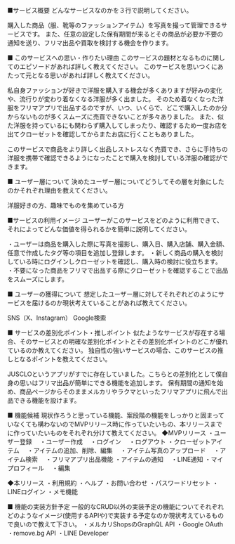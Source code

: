 ■サービス概要
どんなサービスなのかを３行で説明してください。

購入した商品（服、靴等のファッションアイテム）を写真を撮って管理できるサービスです。
また、任意の設定した保有期間が来るとその商品が必要か不要の通知を送り、フリマ出品や買取を検討する機会を作ります。

■ このサービスへの思い・作りたい理由
このサービスの題材となるものに関してのエピソードがあれば詳しく教えてください。
このサービスを思いつくにあたって元となる思いがあれば詳しく教えてください。

私自身ファッションが好きで洋服を購入する機会が多くありますが好みの変化や、流行りが変わり着なくなる洋服が多く出ました。
そのため着なくなった洋服をフリマアプリで出品するのですが、いつ、いくらで、どこで購入したのか分からないものが多くスムーズに売買できないことが多々ありました。
また、似た洋服を持っているにも関わらず購入してしまったり、確認するため一度お店を出てクローゼットを確認してからまたお店に行くこともありました。

このサービスで商品をより詳しく出品しストレスなく売買でき、さらに手持ちの洋服を携帯で確認できるようになったことで購入を検討している洋服の確認ができます。

■ ユーザー層について
決めたユーザー層についてどうしてその層を対象にしたのかそれぞれ理由を教えてください。

洋服好きの方、趣味でものを集めている方

■サービスの利用イメージ
ユーザーがこのサービスをどのように利用できて、それによってどんな価値を得られるかを簡単に説明してください。

・ユーザーは商品を購入した際に写真を撮影し、購入日、購入店舗、購入金額、任意で作成したタグ等の項目を追加し登録します。
・新しく商品の購入を検討している時にログインしクローゼットを確認し、購入時の検討に役立ちます。
・不要になった商品をフリマで出品する際にクローゼットを確認することで出品をスムーズにします。

■ ユーザーの獲得について
想定したユーザー層に対してそれぞれどのようにサービスを届けるのか現状考えていることがあれば教えてください。

SNS（X、Instagram）
Google検索

■ サービスの差別化ポイント・推しポイント
似たようなサービスが存在する場合、そのサービスとの明確な差別化ポイントとその差別化ポイントのどこが優れているのか教えてください。
独自性の強いサービスの場合、このサービスの推しとなるポイントを教えてください。

JUSCLOというアプリがすでに存在していました。こちらとの差別化として僕自身の思いはフリマ出品が簡単にできる機能を追加します。
保有期間の通知を始め、商品ページからそのままメルカリやラクマといったフリマアプリに飛んで出品できる機能を設けます。

■ 機能候補
現状作ろうと思っている機能、案段階の機能をしっかりと固まっていなくても構わないのでMVPリリース時に作っていたいもの、本リリースまでに作っていたいものをそれぞれ分けて教えてください。
◆MVPリリース
・ユーザー登録
　・ユーザー作成
　・ログイン
　・ログアウト
・クローゼットアイテム
　・アイテムの追加、削除、編集
　・アイテム写真のアップロード
　・アイテム検索
　・フリマアプリ出品機能
・アイテムの通知
　・LINE通知
・マイプロフィール
　・編集

◆本リリース
・利用規約
・ヘルプ
・お問い合わせ
・パスワードリセット
・LINEログイン
・メモ機能

■ 機能の実装方針予定
一般的なCRUD以外の実装予定の機能についてそれぞれどのようなイメージ(使用するAPIや)で実装する予定なのか現状考えているもので良いので教えて下さい。
・メルカリShopsのGraphQL API
・Google OAuth
・remove.bg API
・LINE Developer
